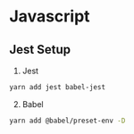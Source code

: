 # Javascript

## Jest Setup

1. Jest

```bash
yarn add jest babel-jest
```

2. Babel

```bash
yarn add @babel/preset-env -D

```

